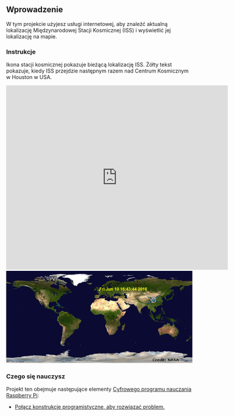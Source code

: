 ## Wprowadzenie

W tym projekcie użyjesz usługi internetowej, aby znaleźć aktualną lokalizację Międzynarodowej Stacji Kosmicznej (ISS) i wyświetlić jej lokalizację na mapie.

### Instrukcje

Ikona stacji kosmicznej pokazuje bieżącą lokalizację ISS. Żółty tekst pokazuje, kiedy ISS przejdzie następnym razem nad Centrum Kosmicznym w Houston w USA.

<div class="trinket">
  <iframe src="https://trinket.io/embed/python/b95851338c?outputOnly=true&start=result" width="600" height="500" frameborder="0" marginwidth="0" marginheight="0" allowfullscreen>
  </iframe>
  <img src="images/iss-final.png">
</div>

### Czego się nauczysz

Projekt ten obejmuje następujące elementy [Cyfrowego programu nauczania Raspberry Pi](http://rpf.io/curriculum):

+ [Połącz konstrukcje programistyczne, aby rozwiązać problem.](https://www.raspberrypi.org/curriculum/programming/builder)